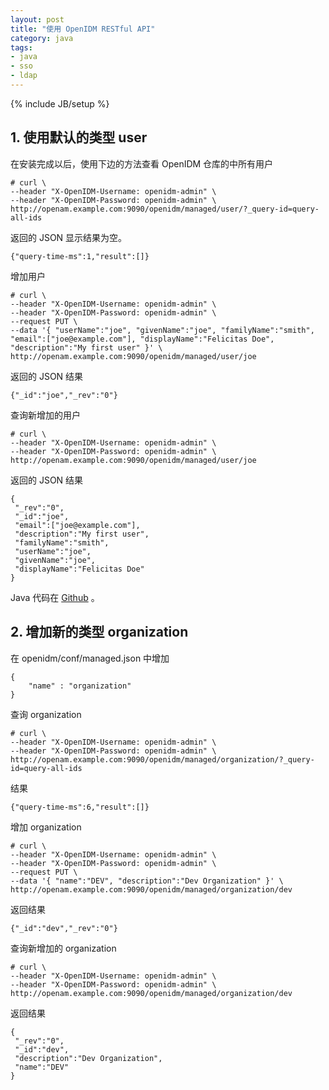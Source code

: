 ```yaml
---
layout: post
title: "使用 OpenIDM RESTful API"
category: java
tags: 
- java
- sso
- ldap
---
```

{% include JB/setup %}

## 1. 使用默认的类型 user

在安装完成以后，使用下边的方法查看 OpenIDM 仓库的中所有用户

	# curl \
	--header "X-OpenIDM-Username: openidm-admin" \
	--header "X-OpenIDM-Password: openidm-admin" \
	http://openam.example.com:9090/openidm/managed/user/?_query-id=query-all-ids
	
返回的 JSON 显示结果为空。

	{"query-time-ms":1,"result":[]}
	
增加用户

	# curl \
	--header "X-OpenIDM-Username: openidm-admin" \
	--header "X-OpenIDM-Password: openidm-admin" \
	--request PUT \
	--data '{ "userName":"joe", "givenName":"joe", "familyName":"smith", "email":["joe@example.com"], "displayName":"Felicitas Doe", "description":"My first user" }' \
	http://openam.example.com:9090/openidm/managed/user/joe
	
返回的 JSON 结果

	{"_id":"joe","_rev":"0"}
	
查询新增加的用户

	# curl \
	--header "X-OpenIDM-Username: openidm-admin" \
	--header "X-OpenIDM-Password: openidm-admin" \
	http://openam.example.com:9090/openidm/managed/user/joe
	
返回的 JSON 结果

	{
	 "_rev":"0",
	 "_id":"joe",
	 "email":["joe@example.com"],
	 "description":"My first user",
	 "familyName":"smith",
	 "userName":"joe",
	 "givenName":"joe",
	 "displayName":"Felicitas Doe"
	}

Java 代码在 [Github](https://github.com/batizhao/openam-java-sample/tree/master/idm-client) 。

## 2. 增加新的类型 organization

在 openidm/conf/managed.json 中增加

	{
        "name" : "organization"
    }

查询 organization
    
    # curl \
	--header "X-OpenIDM-Username: openidm-admin" \
	--header "X-OpenIDM-Password: openidm-admin" \
	http://openam.example.com:9090/openidm/managed/organization/?_query-id=query-all-ids
	
结果

	{"query-time-ms":6,"result":[]}
	
增加 organization

	# curl \
	--header "X-OpenIDM-Username: openidm-admin" \
	--header "X-OpenIDM-Password: openidm-admin" \
	--request PUT \
	--data '{ "name":"DEV", "description":"Dev Organization" }' \
	http://openam.example.com:9090/openidm/managed/organization/dev
	
返回结果

	{"_id":"dev","_rev":"0"}
	
查询新增加的 organization

	# curl \
	--header "X-OpenIDM-Username: openidm-admin" \
	--header "X-OpenIDM-Password: openidm-admin" \
	http://openam.example.com:9090/openidm/managed/organization/dev
	
返回结果

	{
	 "_rev":"0",
	 "_id":"dev",
	 "description":"Dev Organization",
	 "name":"DEV"
	}					